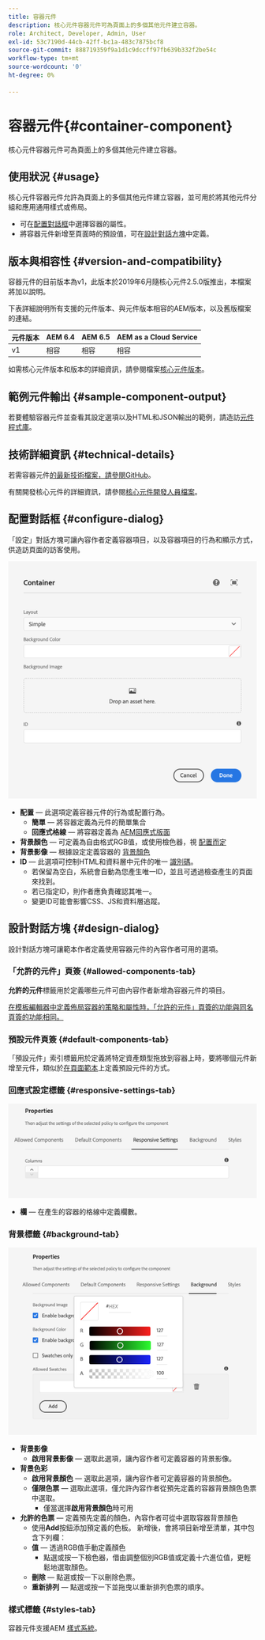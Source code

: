 ```yaml
---
title: 容器元件
description: 核心元件容器元件可為頁面上的多個其他元件建立容器。
role: Architect, Developer, Admin, User
exl-id: 53c7190d-44cb-42ff-bc1a-483c7875bcf8
source-git-commit: 888719359f9a1d1c9dccff97fb639b332f2be54c
workflow-type: tm+mt
source-wordcount: '0'
ht-degree: 0%

---
```


# 容器元件{#container-component}

核心元件容器元件可為頁面上的多個其他元件建立容器。

## 使用狀況 {#usage}

核心元件容器元件允許為頁面上的多個其他元件建立容器，並可用於將其他元件分組和應用通用樣式或佈局。

* 可在[配置對話框](#configure-dialog)中選擇容器的屬性。
* 將容器元件新增至頁面時的預設值，可在[設計對話方塊](#design-dialog)中定義。

## 版本與相容性 {#version-and-compatibility}

容器元件的目前版本為v1，此版本於2019年6月隨核心元件2.5.0版推出，本檔案將加以說明。

下表詳細說明所有支援的元件版本、與元件版本相容的AEM版本，以及舊版檔案的連結。

| 元件版本 | AEM 6.4 | AEM 6.5 | AEM as a Cloud Service  |
|--- |--- |---|---|
| v1 | 相容 | 相容 | 相容 |

如需核心元件版本和版本的詳細資訊，請參閱檔案[核心元件版本](/help/versions.md)。

## 範例元件輸出 {#sample-component-output}

若要體驗容器元件並查看其設定選項以及HTML和JSON輸出的範例，請造訪[元件程式庫](https://adobe.com/go/aem_cmp_library_container)。

## 技術詳細資訊 {#technical-details}

若需容器元件[的最新技術檔案，請參閱GitHub](https://adobe.com/go/aem_cmp_tech_container_v1)。

有關開發核心元件的詳細資訊，請參閱[核心元件開發人員檔案](/help/developing/overview.md)。

## 配置對話框 {#configure-dialog}

「設定」對話方塊可讓內容作者定義容器項目，以及容器項目的行為和顯示方式，供造訪頁面的訪客使用。

![容器元件的編輯對話方塊](/help/assets/container-edit.png)

* **配置**  — 此選項定義容器元件的行為或配置行為。
   * **簡單**  — 將容器定義為元件的簡單集合
   * **回應式格線**  — 將容器定義為 [AEM回應式版面](https://experienceleague.adobe.com/docs/experience-manager-cloud-service/sites/authoring/features/responsive-layout.html)
* **背景顏色**  — 可定義為自由格式RGB值，或使用檢色器，視 [配置而定](#background-tab)
* **背景影像**  — 根據設定定義容器的  [背景顏色](#background-tab)
* **ID**  — 此選項可控制HTML和資料層中元件的唯一 [識別碼](/help/developing/data-layer/overview.md)。
   * 若保留為空白，系統會自動為您產生唯一ID，並且可透過檢查產生的頁面來找到。
   * 若已指定ID，則作者應負責確認其唯一。
   * 變更ID可能會影響CSS、JS和資料層追蹤。

## 設計對話方塊 {#design-dialog}

設計對話方塊可讓範本作者定義使用容器元件的內容作者可用的選項。

### 「允許的元件」頁簽 {#allowed-components-tab}

**允許的元件**&#x200B;標籤用於定義哪些元件可由內容作者新增為容器元件的項目。

[在模板編輯器中定義佈局容器的策略和屬性時，「允許的元件」頁簽的功能與同名頁簽的功能相同。](https://experienceleague.adobe.com/docs/experience-manager-cloud-service/sites/authoring/features/templates.html)

### 預設元件頁簽 {#default-components-tab}

「預設元件」索引標籤用於定義將特定資產類型拖放到容器上時，要將哪個元件新增至元件，類似於[在頁面範本](https://experienceleague.adobe.com/docs/experience-manager-cloud-service/sites/authoring/features/templates.html)上定義預設元件的方式。

### 回應式設定標籤 {#responsive-settings-tab}

![容器元件設計對話方塊的回應式設定標籤](/help/assets/container-design-responsive.png)

* **欄**  — 在產生的容器的格線中定義欄數。

### 背景標籤 {#background-tab}

![「容器元件」設計對話框的背景頁簽](/help/assets/container-design-background.png)

* **背景影像**
   * **啟用背景影像**  — 選取此選項，讓內容作者可定義容器的背景影像。
* **背景色彩**
   * **啟用背景顏色**  — 選取此選項，讓內容作者可定義容器的背景顏色。
   * **僅限色票**  — 選取此選項，僅允許內容作者從預先定義的容器背景顏色色票中選取。
      * 僅當選擇&#x200B;**啟用背景顏色**&#x200B;時可用
* **允許的色票**  — 定義預先定義的顏色，內容作者可從中選取容器背景顏色
   * 使用&#x200B;**Add**&#x200B;按鈕添加預定義的色板。 新增後，會將項目新增至清單，其中包含下列欄：
   * **值**  — 透過RGB值手動定義顏色
      * 點選或按一下檢色器，借由調整個別RGB值或定義十六進位值，更輕鬆地選取顏色。
   * **刪除**  — 點選或按一下以刪除色票。
   * **重新排列**  — 點選或按一下並拖曳以重新排列色票的順序。

### 樣式標籤 {#styles-tab}

容器元件支援AEM [樣式系統](/help/get-started/authoring.md#component-styling)。
